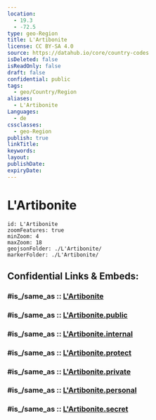 ```yaml
---
location:
  - 19.3
  - -72.5
type: geo-Region
title: L'Artibonite
license: CC BY-SA 4.0
source: https://datahub.io/core/country-codes
isDeleted: false
isReadOnly: false
draft: false
confidential: public
tags:
  - geo/Country/Region
aliases:
  - L'Artibonite
Languages:
  - de
cssclasses:
  - geo-Region
publish: true
linkTitle:
keywords:
layout:
publishDate:
expiryDate:
---
```


# L'Artibonite

```leaflet
id: L'Artibonite
zoomFeatures: true 
minZoom: 4 
maxZoom: 18
geojsonFolder: ./L'Artibonite/
markerFolder: ./L'Artibonite/
```


## Confidential Links & Embeds: 

### #is_/same_as :: [L'Artibonite](/_Standards/Earth/Continent/America~Caribbean/Haiti/Departments~Haiti/L'Artibonite.md) 

### #is_/same_as :: [L'Artibonite.public](/_public/Earth/Continent/America~Caribbean/Haiti/Departments~Haiti/L'Artibonite.public.md) 

### #is_/same_as :: [L'Artibonite.internal](/_internal/Earth/Continent/America~Caribbean/Haiti/Departments~Haiti/L'Artibonite.internal.md) 

### #is_/same_as :: [L'Artibonite.protect](/_protect/Earth/Continent/America~Caribbean/Haiti/Departments~Haiti/L'Artibonite.protect.md) 

### #is_/same_as :: [L'Artibonite.private](/_private/Earth/Continent/America~Caribbean/Haiti/Departments~Haiti/L'Artibonite.private.md) 

### #is_/same_as :: [L'Artibonite.personal](/_personal/Earth/Continent/America~Caribbean/Haiti/Departments~Haiti/L'Artibonite.personal.md) 

### #is_/same_as :: [L'Artibonite.secret](/_secret/Earth/Continent/America~Caribbean/Haiti/Departments~Haiti/L'Artibonite.secret.md)

